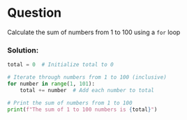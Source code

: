 # Question
Calculate the sum of numbers from 1 to 100 using a `for` loop

### Solution:
```python
total = 0  # Initialize total to 0

# Iterate through numbers from 1 to 100 (inclusive)
for number in range(1, 101):
    total += number  # Add each number to total

# Print the sum of numbers from 1 to 100
print(f"The sum of 1 to 100 numbers is {total}")
```
